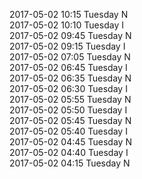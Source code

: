 2017-05-02 10:15 Tuesday  N  
2017-05-02 10:10 Tuesday  I  
2017-05-02 09:45 Tuesday  N  
2017-05-02 09:15 Tuesday  I  
2017-05-02 07:05 Tuesday  N  
2017-05-02 06:45 Tuesday  I  
2017-05-02 06:35 Tuesday  N  
2017-05-02 06:30 Tuesday  I  
2017-05-02 05:55 Tuesday  N  
2017-05-02 05:50 Tuesday  I  
2017-05-02 05:45 Tuesday  N  
2017-05-02 05:40 Tuesday  I  
2017-05-02 04:45 Tuesday  N  
2017-05-02 04:40 Tuesday  I  
2017-05-02 04:15 Tuesday  N  

